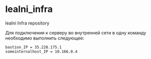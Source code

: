 # lealni_infra
lealni Infra repository

Для подключения к серверу во внутренней сети в одну команду необходимо выполнить следующее:

```
bastion_IP = 35.228.175.1
someinternalhost_IP = 10.166.0.4
```